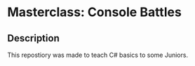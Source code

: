 # Masterclass: Console Battles

## Description

This repostiory was made to teach C# basics to some Juniors.
